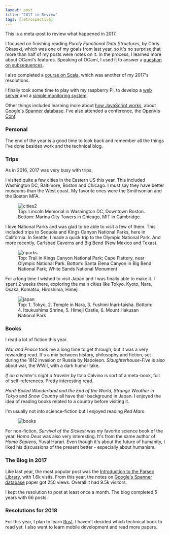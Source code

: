 ```yaml
---
layout: post
title: "2017 in Review"
tags: [retrospective]
---
```


This is a meta-post to review what happened in 2017.

I focused on finishing reading *Purely Functional Data Structures*, by Chris Okasaki, which was one of my goals from last year, so it's no surprise that more than half of my posts were notes on it. In the process, I learned more about OCaml's features. Speaking of OCaml, I used it to answer a [question on subsequences]({{site.url}}/blog/2017/05/22/largest-sets-of-subsequences-in-ocaml.html).

I also completed a [course on Scala]({{site.url}}/blog/2017/03/01/notes-on-coursera's-functional-programming-principles-in-scala.html), which was another of my 2017's resolutions.

I finally took some time to play with my raspberry Pi, to develop a [web server]({{site.url}}/blog/2017/01/16/domestic-server-using-raspberry-pi.html) and a [simple monitoring system]({{site.url}}/blog/2017/07/29/monitoring-system-using-raspberry-pi.html).

Other things included learning more about [how JavaScript works]({{site.url}}/blog/2017/06/01/notes-on-javascript-interpreters.html), about [Google's Spanner database]({{site.url}}/blog/2017/04/27/paper-reading---spanner:-google's-globally-distributed-database.html). I've also attended a conference, the [OpenVis Conf]({{site.url}}/blog/2017/05/01/openvis-conf-2017.html).

### Personal

The end of the year is a good time to look back and remember all the things I’ve done besides work and the technical blog.

### Trips

As in 2016, 2017 was very busy with trips.

I visited quite a few cities in the Eastern US this year. This included Washington DC, Baltimore, Boston and Chicago. I must say they have better museums than the West coast. My favorite ones were the Smithsonian and the Boston MFA.

<figure class="center_children">
    <img src="{{site.url}}/resources/blog/2018-01-05-2017-in-review/2018_01_cities2.png" alt="cities2" />
    <figcaption> Top: Lincoln Memorial in Washington DC, Downtown Boston. Bottom: Marina City Towers in Chicago, MIT in Cambridge.</figcaption>
</figure>

I love National Parks and was glad to be able to visit a few of them. This included trips to Sequoia and Kings Canyon National Parks, here in California. In Seattle, I made a quick trip to the Olympic National Park. And more recently, Carlsbad Caverns and Big Bend (New Mexico and Texas).

<figure class="center_children">
    <img src="{{site.url}}/resources/blog/2018-01-05-2017-in-review/2018_01_nparks.png" alt="nparks" />
    <figcaption> Top: Trail in Kings Canyon National Park; Cape Flattery, near Olympic National Park.
 Bottom: Santa Elena Canyon in Big Bend National Park; White Sands National Monument</figcaption>
</figure>

For a long time I wished to visit Japan and I was finally able to make it. I spent 2 weeks there, exploring the main cities like Tokyo, Kyoto, Nara, Osaka, Komatsu, Hiroshima, Himeji.

<figure class="center_children">
    <img src="{{site.url}}/resources/blog/2018-01-05-2017-in-review/2018_01_japan.png" alt="japan" />
    <figcaption> Top: 1. Tokyo, 2. Temple in Nara, 3. Fushimi Inari-taisha.
Bottom: 4. Itsukushima Shrine, 5. Himeji Castle, 6. Mount Hakusan National Park</figcaption>
</figure>

### Books

I read a lot of fiction this year.

*War and Peace* took me a long time to get through, but it was a very rewarding read. It's a mix between history, philosophy and fiction, set during the 1812 invasion or Russia by Napoleon. *Slaughterhouse-Five* is also about war, the WWII, with a dark humor take.

*If on a winter's night a traveler* by Italo Calvino is sort of a meta-book, full of self-references. Pretty interesting read.

*Hard-Boiled Wonderland and the End of the World*, *Strange Weather in Tokyo* and *Snow Country* all have their background in Japan. I enjoyed the idea of reading books related to a country before visiting it.

I'm usually not into science-fiction but I enjoyed reading *Red Mars*.

<figure class="center_children">
    <img src="{{site.url}}/resources/blog/2018-01-05-2017-in-review/2018_01_books.png" alt="books" />
</figure>

For non-fiction, *Survival of the Sickest* was my favorite science book of the year. *Homo Deus* was also very interesting. It's from the same author of *Homo Sapiens*, Yuval Harari. Even though it's about the future of humanity, I liked his discussions of the present better - especially about humanism.

### The Blog in 2017

Like last year, the most popular post was the [Introduction to the Parsec Library]({{site.url}}/blog/2014/01/21/an-introduction-to-the-parsec-library.html), with 1.6k visits. From this year, the notes on [Google's Spanner database]({{site.url}}/blog/2017/04/27/paper-reading---spanner:-google's-globally-distributed-database.html) paper got 250 views. Overall it had 9.5k visitors.

I kept the resolution to post at least once a month. The blog completed 5 years with 66 posts.

### Resolutions for 2018

For this year, I plan to learn [Rust](https://www.rust-lang.org/en-US/). I haven't decided which technical book to read yet. I also want to learn mobile development and read more papers.